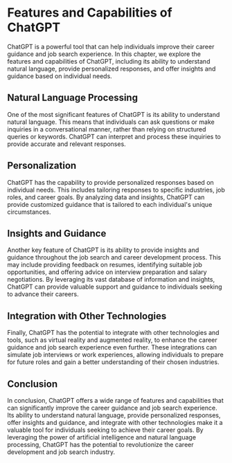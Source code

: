 Features and Capabilities of ChatGPT
======================================================================

ChatGPT is a powerful tool that can help individuals improve their career guidance and job search experience. In this chapter, we explore the features and capabilities of ChatGPT, including its ability to understand natural language, provide personalized responses, and offer insights and guidance based on individual needs.

Natural Language Processing
---------------------------

One of the most significant features of ChatGPT is its ability to understand natural language. This means that individuals can ask questions or make inquiries in a conversational manner, rather than relying on structured queries or keywords. ChatGPT can interpret and process these inquiries to provide accurate and relevant responses.

Personalization
---------------

ChatGPT has the capability to provide personalized responses based on individual needs. This includes tailoring responses to specific industries, job roles, and career goals. By analyzing data and insights, ChatGPT can provide customized guidance that is tailored to each individual's unique circumstances.

Insights and Guidance
---------------------

Another key feature of ChatGPT is its ability to provide insights and guidance throughout the job search and career development process. This may include providing feedback on resumes, identifying suitable job opportunities, and offering advice on interview preparation and salary negotiations. By leveraging its vast database of information and insights, ChatGPT can provide valuable support and guidance to individuals seeking to advance their careers.

Integration with Other Technologies
-----------------------------------

Finally, ChatGPT has the potential to integrate with other technologies and tools, such as virtual reality and augmented reality, to enhance the career guidance and job search experience even further. These integrations can simulate job interviews or work experiences, allowing individuals to prepare for future roles and gain a better understanding of their chosen industries.

Conclusion
----------

In conclusion, ChatGPT offers a wide range of features and capabilities that can significantly improve the career guidance and job search experience. Its ability to understand natural language, provide personalized responses, offer insights and guidance, and integrate with other technologies make it a valuable tool for individuals seeking to achieve their career goals. By leveraging the power of artificial intelligence and natural language processing, ChatGPT has the potential to revolutionize the career development and job search industry.
